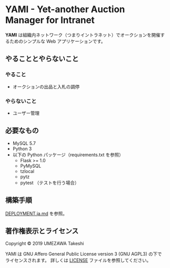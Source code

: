 # YAMI - Yet-another Auction Manager for Intranet

**YAMI** は組織内ネットワーク（つまりイントラネット）でオークションを開催するためのシンプルな Web アプリケーションです。

## やることとやらないこと

### やること

- オークションの出品と入札の調停

### やらないこと

- ユーザー管理

## 必要なもの

- MySQL 5.7
- Python 3
- 以下の Python パッケージ（requirements.txt を参照）
  - Flask >= 1.0
  - PyMySQL
  - tzlocal
  - pytz
  - pytest （テストを行う場合）

## 構築手順

[DEPLOYMENT.ja.md](DEPLOYMENT.ja.md) を参照。

## 著作権表示とライセンス

Copyright &copy; 2019 UMEZAWA Takeshi

YAMI は GNU Affero General Public License version 3 (GNU AGPL3) の下でライセンスされます。
詳しくは [LICENSE](./LICENSE) ファイルを参照してください。
